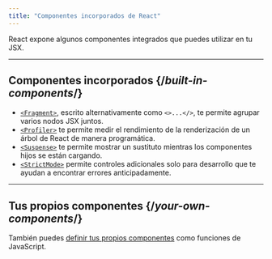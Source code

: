 ```yaml
---
title: "Componentes incorporados de React"
---
```


<Intro>

React expone algunos componentes integrados que puedes utilizar en tu JSX.

</Intro>

---

## Componentes incorporados {/*built-in-components*/}

* [`<Fragment>`](/reference/react/Fragment), escrito alternativamente como `<>...</>`, te permite agrupar varios nodos JSX juntos.
* [`<Profiler>`](/reference/react/Profiler) te permite medir el rendimiento de la renderización de un árbol de React de manera programática.
* [`<Suspense>`](/reference/react/Suspense) te permite mostrar un sustituto mientras los componentes hijos se están cargando.
* [`<StrictMode>`](/reference/react/StrictMode) permite controles adicionales solo para desarrollo que te ayudan a encontrar errores anticipadamente.

---

## Tus propios componentes {/*your-own-components*/}

También puedes [definir tus propios componentes](/learn/your-first-component) como funciones de JavaScript.
